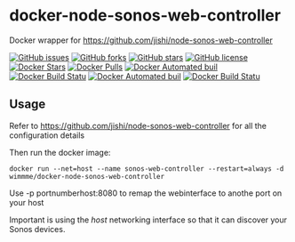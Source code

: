 # docker-node-sonos-web-controller
Docker wrapper for https://github.com/jishi/node-sonos-web-controller

[![GitHub issues](https://img.shields.io/github/issues/wimmme/docker-node-sonos-web-controller.svg)](https://github.com/wimmme/docker-node-sonos-web-controller/issues)
[![GitHub forks](https://img.shields.io/github/forks/wimmme/docker-node-sonos-web-controller.svg)](https://github.com/wimmme/docker-node-sonos-web-controller/network)
[![GitHub stars](https://img.shields.io/github/stars/wimmme/docker-node-sonos-web-controller.svg)](https://github.com/wimmme/docker-node-sonos-web-controller/stargazers)
[![GitHub license](https://img.shields.io/badge/license-MIT-blue.svg)](https://raw.githubusercontent.com/wimmme/docker-node-sonos-web-controller/master/LICENSE)
[![Docker Stars](https://img.shields.io/docker/stars/wimmme/docker-node-sonos-web-controller.svg)](https://hub.docker.com/r/wimmme/docker-node-sonos-web-controller)
[![Docker Pulls](https://img.shields.io/docker/pulls/wimmme/docker-node-sonos-web-controller.svg)](https://hub.docker.com/r/wimmme/docker-node-sonos-web-controller)
[![Docker Automated buil](https://img.shields.io/docker/automated/wimmme/docker-node-sonos-web-controller.svg)](https://hub.docker.com/r/wimmme/docker-node-sonos-web-controller)
[![Docker Build Statu](https://img.shields.io/docker/build/wimmme/docker-node-sonos-web-controller.svg)](https://hub.docker.com/r/wimmme/docker-node-sonos-web-controller)
[![Docker Automated buil](https://img.shields.io/docker/automated/wimmme/docker-node-sonos-web-controller.svg)](https://hub.docker.com/r/wimmme/docker-node-sonos-web-controller)
[![Docker Build Statu](https://img.shields.io/docker/build/wimmme/docker-node-sonos-web-controller.svg)](https://hub.docker.com/r/wimmme/docker-node-sonos-web-controller)

## Usage
Refer to https://github.com/jishi/node-sonos-web-controller for all the configuration details

Then run the docker image:
```shell
docker run --net=host --name sonos-web-controller --restart=always -d wimmme/docker-node-sonos-web-controller
```
Use -p portnumberhost:8080 to remap the webinterface to anothe port on your host

Important  is using the *host* networking interface so that it can discover your Sonos devices.
